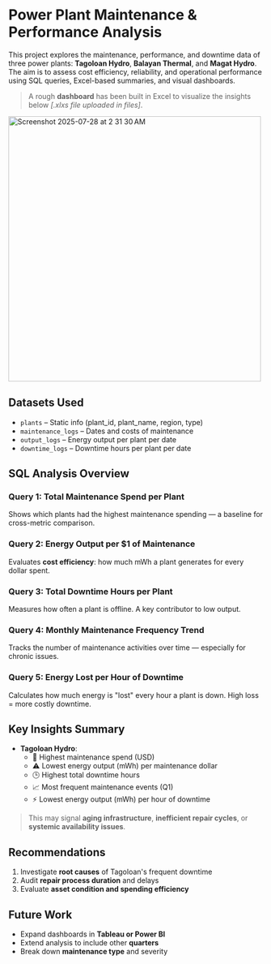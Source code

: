 # Power Plant Maintenance & Performance Analysis

This project explores the maintenance, performance, and downtime data of three power plants: **Tagoloan Hydro**, **Balayan Thermal**, and **Magat Hydro**. The aim is to assess cost efficiency, reliability, and operational performance using SQL queries, Excel-based summaries, and visual dashboards.

> A rough **dashboard** has been built in Excel to visualize the insights below _[.xlxs file uploaded in files]_.

<img width="499" height="523" alt="Screenshot 2025-07-28 at 2 31 30 AM" src="https://github.com/user-attachments/assets/e43e05dc-7f96-4711-a66b-87a8ffde1a0e" />

## Datasets Used

- `plants` – Static info (plant_id, plant_name, region, type)  
- `maintenance_logs` – Dates and costs of maintenance  
- `output_logs` – Energy output per plant per date  
- `downtime_logs` – Downtime hours per plant per date  

## SQL Analysis Overview

### Query 1: Total Maintenance Spend per Plant  
Shows which plants had the highest maintenance spending — a baseline for cross-metric comparison.

### Query 2: Energy Output per $1 of Maintenance  
Evaluates **cost efficiency**: how much mWh a plant generates for every dollar spent.

### Query 3: Total Downtime Hours per Plant  
Measures how often a plant is offline. A key contributor to low output.

### Query 4: Monthly Maintenance Frequency Trend  
Tracks the number of maintenance activities over time — especially for chronic issues.

### Query 5: Energy Lost per Hour of Downtime  
Calculates how much energy is "lost" every hour a plant is down. High loss = more costly downtime.

## Key Insights Summary

- **Tagoloan Hydro**:
  - 🚨 Highest maintenance spend (USD)
  - ⚠️ Lowest energy output (mWh) per maintenance dollar  
  - 🕒 Highest total downtime hours  
  - 📈 Most frequent maintenance events (Q1)  
  - ⚡️ Lowest energy output (mWh) per hour of downtime  

> This may signal **aging infrastructure**, **inefficient repair cycles**, or **systemic availability issues**.

## Recommendations

1. Investigate **root causes** of Tagoloan's frequent downtime  
2. Audit **repair process duration** and delays  
3. Evaluate **asset condition and spending efficiency**

## Future Work

- Expand dashboards in **Tableau or Power BI**  
- Extend analysis to include other **quarters**  
- Break down **maintenance type** and severity  

